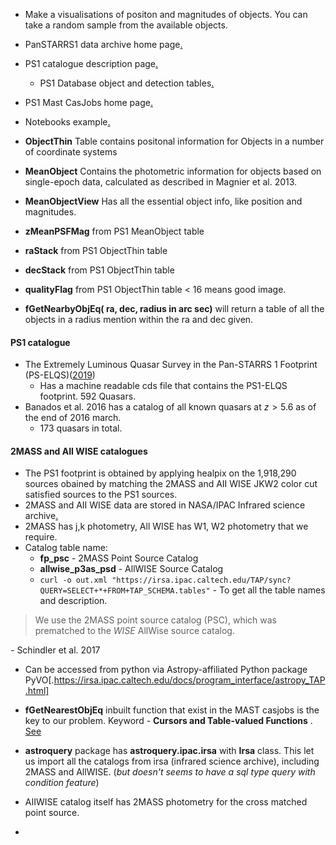 - Make a visualisations of positon and magnitudes of objects. You can take a random sample from the available objects.
- PanSTARRS1 data archive home page[.](https://outerspace.stsci.edu/display/PANSTARRS)
- PS1 catalogue description page[.](https://outerspace.stsci.edu/display/PANSTARRS/PS1+Source+extraction+and+catalogs)
	- PS1 Database object and detection tables[.](https://outerspace.stsci.edu/display/PANSTARRS/PS1+Database+object+and+detection+tables)
- PS1 Mast CasJobs home page[.](http://mastweb.stsci.edu/ps1casjobs/)
- Notebooks example[.](https://ps1images.stsci.edu/ps1_dr2_query.html)

- **ObjectThin** Table contains positonal information for Objects in a number of coordinate systems
- **MeanObject** Contains the photometric information for objects based on single-epoch data, calculated as described in Magnier et al. 2013. 
- **MeanObjectView** Has all the essential object info, like position and magnitudes.

- **zMeanPSFMag** from PS1 MeanObject table
- **raStack** from PS1 ObjectThin table
- **decStack** from PS1 ObjectThin table
- **qualityFlag** from PS1 ObjectThin table  < 16 means good image.

- **fGetNearbyObjEq( ra, dec, radius in arc sec)** will return a table of all the objects in a radius mention within the ra and dec given.

#### PS1 catalogue

- The Extremely Luminous Quasar Survey in the Pan-STARRS 1 Footprint (PS-ELQS)([2019](https://iopscience.iop.org/article/10.3847/1538-4365/ab20d0)) 
	- Has a machine readable cds file that contains the PS1-ELQS footprint. 592 Quasars.
- Banados et al. 2016 has a catalog of all known quasars at $z > 5.6$ as of the end of 2016 march.
	- 173 quasars in total.

#### 2MASS and AII WISE catalogues

- The PS1 footprint is obtained by applying healpix on the 1,918,290 sources obained by matching the 2MASS and AII WISE JKW2 color cut satisfied sources to the PS1 sources.
- 2MASS and AII WISE data are stored in NASA/IPAC Infrared science archive[.](https://irsa.ipac.caltech.edu/cgi-bin/Gator/nph-scan?submit=Select&projshort=WISE)
- 2MASS has j,k photometry, All WISE has W1, W2 photometry that we require.
- Catalog table name:
	- **fp_psc** - 2MASS Point Source Catalog
	- **allwise_p3as_psd** - AllWISE Source Catalog
	- `curl -o out.xml "https://irsa.ipac.caltech.edu/TAP/sync?QUERY=SELECT+*+FROM+TAP_SCHEMA.tables"` - To get all the table names and description.

> We use the 2MASS point source catalog (PSC), which was prematched to the _WISE_ AllWise source catalog.

\- Schindler et al. 2017

- Can be accessed from python via Astropy-affiliated Python package PyVO[.https://irsa.ipac.caltech.edu/docs/program_interface/astropy_TAP.html]

- **fGetNearestObjEq** inbuilt function that exist in the MAST casjobs is the key to our problem. Keyword - **Cursors and Table-valued Functions** . [See](https://galex.stsci.edu/casjobs/aqueries.aspx#cursors) 

- **astroquery** package has **astroquery.ipac.irsa** with **Irsa** class. This let us import all the catalogs from irsa (infrared science archive), including 2MASS and AllWISE. (_but doesn't seems to have a sql type query with condition feature_)

- AIIWISE catalog itself has 2MASS photometry for the cross matched point source.

- 
